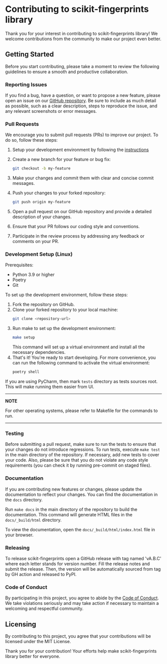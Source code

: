 # Contributing to scikit-fingerprints library

Thank you for your interest in contributing to scikit-fingerprints library! We welcome contributions from
the community to make our project even better.

## Getting Started

Before you start contributing, please take a moment to review the following guidelines to ensure a smooth and productive
collaboration.

### Reporting Issues

If you find a bug, have a question, or want to propose a new feature, please open an issue on
our [GitHub repository](https://github.com/scikit-fingerprints/scikit-fingerprints.git). Be sure to include as much detail as
possible, such as a clear description, steps to reproduce the issue, and any relevant screenshots or error messages.

### Pull Requests

We encourage you to submit pull requests (PRs) to improve our project. To do so, follow these steps:

1. Setup your development environment by following the [instructions](#development-setup-linux)

2. Create a new branch for your feature or bug fix:
    ```bash
    git checkout -b my-feature

3. Make your changes and commit them with clear and concise commit messages.

4. Push your changes to your forked repository:
    ```bash
    git push origin my-feature

5. Open a pull request on our GitHub repository and provide a detailed description of your changes.

6. Ensure that your PR follows our coding style and conventions.

7. Participate in the review process by addressing any feedback or comments on your PR.

### Development Setup (Linux)

Prerequisites:

- Python 3.9 or higher
- Poetry
- Git

To set up the development environment, follow these steps:

1. Fork the repository on GitHub.
2. Clone your forked repository to your local machine:
   ```bash
   git clone <repository-url>
   ```
3. Run make to set up the development environment:
   ```bash
   make setup
   ```
   This command will set up a virtual environment and install all the necessary dependencies.
4. That's it! You're ready to start developing. For more convenience, you can run the following command to activate the
   virtual environment:
   ```bash
   poetry shell
   ```

If you are using PyCharm, then mark `tests` directory as tests sources root. This will make running
them easier from UI.

---
**NOTE**

For other operating systems, please refer to Makefile for the commands to run.

---

### Testing

Before submitting a pull request, make sure to run the tests to ensure that your changes do not introduce
regressions.
To run tests, execute `make test` in the main directory of the repository.
If necessary, add new tests to cover your code. Also, please be sure that you do not violate any code style
requirements (you can check it by running pre-commit on staged files).

### Documentation

If you are contributing new features or changes, please update the documentation to reflect your changes. You can find
the documentation in the `docs` directory.

Run `make docs` in the main directory of the repository to build the documentation. This command will generate HTML
files in the `docs/_build/html` directory.

To view the documentation, open the `docs/_build/html/index.html` file in your browser.

### Releasing
To release scikit-fingerprints open a GitHub release with tag named 'vA.B.C'
where each letter stands for version number. Fill the release notes and submit the release. Then, the version will be automatically sourced from tag by GH action and released to PyPI.

### Code of Conduct

By participating in this project, you agree to abide by the [Code of Conduct](CODE_OF_CONDUCT.md). We take violations seriously and may take
action if necessary to maintain a welcoming and respectful community.

## Licensing

By contributing to this project, you agree that your contributions will be licensed under the MIT License.

Thank you for your contribution! Your efforts help make scikit-fingerprints library better for everyone.